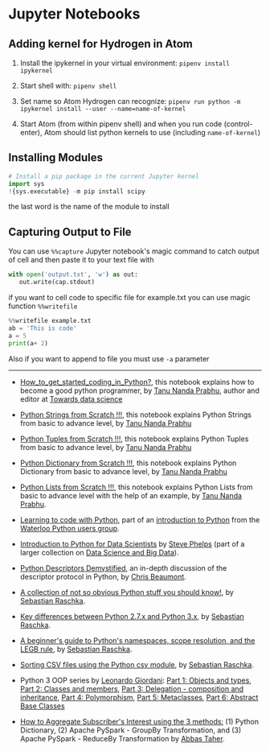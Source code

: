 # Jupyter Notebooks

## Adding kernel for Hydrogen in Atom

1. Install the ipykernel in your virtual environment:
`pipenv install ipykernel`

2. Start shell with:
`pipenv shell`

3. Set name so Atom Hydrogen can recognize:
`pipenv run python -m ipykernel install --user --name=name-of-kernel`

4. Start Atom (from within pipenv shell) and when you run code (control-enter), Atom should list python kernels to use (including `name-of-kernel`)

## Installing Modules

```python
# Install a pip package in the current Jupyter kernel
import sys
!{sys.executable} -m pip install scipy
```

the last word is the name of the module to install

## Capturing Output to File

You can use `%%capture` Jupyter notebook's magic command to catch output of cell and then paste it to your text file with

```python
with open('output.txt', 'w') as out:
   out.write(cap.stdout)
```

if you want to cell code to specific file for example.txt you can use magic function `%%writefile`

```python
%%writefile example.txt
ab = 'This is code'
a = 5
print(a+ 2)
```

Also if you want to append to file you must use `-a` parameter

---

-   [How\_to\_get\_started\_coding\_in\_Python?](https://nbviewer.jupyter.org/github/Tanu-N-Prabhu/Python/blob/master/How_to_get_started_coding_in_Python%3F.ipynb),
    this notebook explains how to become a good python programmer, by
    [Tanu Nanda Prabhu](https://github.com/Tanu-N-Prabhu/Python), author
    and editor at [Towards data
    science](https://medium.com/@tanunprabhu95)

-   [Python Strings from Scratch
    !!!](https://nbviewer.jupyter.org/github/Tanu-N-Prabhu/Python/blob/master/Strings/Strings.ipynb),
    this notebook explains Python Strings from basic to advance level,
    by [Tanu Nanda Prabhu](https://github.com/Tanu-N-Prabhu/Python)

-   [Python Tuples from Scratch
    !!!](https://nbviewer.jupyter.org/github/Tanu-N-Prabhu/Python/blob/master/Tuples/%20Tuples.ipynb),
    this notebook explains Python Tuples from basic to advance level, by
    [Tanu Nanda Prabhu](https://github.com/Tanu-N-Prabhu/Python)

-   [Python Dictionary from Scratch
    !!!](https://nbviewer.jupyter.org/github/Tanu-N-Prabhu/Python/blob/master/Dictionary%20/%20Python_Dictionary.ipynb),
    this notebook explains Python Dictionary from basic to advance
    level, by [Tanu Nanda
    Prabhu](https://github.com/Tanu-N-Prabhu/Python)

-   [Python Lists from Scratch
    !!!](https://nbviewer.jupyter.org/github/Tanu-N-Prabhu/Python/blob/master/Lists.ipynb),
    this notebook explains Python Lists from basic to advance level with
    the help of an example, by [Tanu Nanda
    Prabhu](https://github.com/Tanu-N-Prabhu/Python).

-   [Learning to code with
    Python](http://nbviewer.ipython.org/urls/bitbucket.org/amjoconn/watpy-learning-to-code-with-python/raw/3441274a54c7ff6ff3e37285aafcbbd8cb4774f0/notebook/Learn%20to%20Code%20with%20Python.ipynb),
    part of an [introduction to
    Python](https://bitbucket.org/amjoconn/watpy-learning-to-code-with-python/src)
    from the [Waterloo Python users
    group](http://watpy.ca/blog/post/learn-code-python-review-feb-2013).

-   [Introduction to Python for Data
    Scientists](http://nbviewer.jupyter.org/github/phelps-sg/python-bigdata/blob/master/src/main/ipynb/intro-python.ipynb)
    by [Steve Phelps](http://sphelps.net) (part of a larger collection
    on [Data Science and Big
    Data](https://github.com/phelps-sg/python-bigdata)).

-   [Python Descriptors
    Demystified](http://nbviewer.ipython.org/gist/ChrisBeaumont/5758381/descriptor_writeup.ipynb),
    an in-depth discussion of the descriptor protocol in Python, by
    [Chris Beaumont](http://chrisbeaumont.org).

-   [A collection of not so obvious Python stuff you should
    know!](http://nbviewer.ipython.org/github/rasbt/python_reference/blob/master/tutorials/not_so_obvious_python_stuff.ipynb?create=1),
    by [Sebastian Raschka](https://github.com/rasbt).

-   [Key differences between Python 2.7.x and Python
    3.x](http://nbviewer.ipython.org/github/rasbt/python_reference/blob/master/tutorials/key_differences_between_python_2_and_3.ipynb),
    by [Sebastian Raschka](https://github.com/rasbt).

-   [A beginner's guide to Python's namespaces, scope resolution, and
    the LEGB
    rule](http://nbviewer.ipython.org/github/rasbt/python_reference/blob/master/tutorials/scope_resolution_legb_rule.ipynb?create=1),
    by [Sebastian Raschka](https://github.com/rasbt).

-   [Sorting CSV files using the Python csv
    module](http://nbviewer.ipython.org/github/rasbt/python_reference/blob/master/tutorials/sorting_csvs.ipynb),
    by [Sebastian Raschka](https://github.com/rasbt).

-   Python 3 OOP series by [Leonardo
    Giordani](https://github.com/lgiordani): [Part 1: Objects and
    types](http://nbviewer.ipython.org/github/lgiordani/blog_source/blob/master/pelican/content/notebooks/Python_3_OOP_Part_1__Objects_and_types.ipynb),
    [Part 2: Classes and
    members](http://nbviewer.ipython.org/github/lgiordani/blog_source/blob/master/pelican/content/notebooks/Python_3_OOP_Part_2__Classes_and_members.ipynb),
    [Part 3: Delegation - composition and
    inheritance](http://nbviewer.ipython.org/github/lgiordani/blog_source/blob/master/pelican/content/notebooks/Python_3_OOP_Part_3__Delegation__composition_and_inheritance.ipynb),
    [Part 4:
    Polymorphism](http://nbviewer.ipython.org/github/lgiordani/blog_source/blob/master/pelican/content/notebooks/Python_3_OOP_Part_4__Polymorphism.ipynb),
    [Part 5:
    Metaclasses](http://nbviewer.ipython.org/github/lgiordani/blog_source/blob/master/pelican/content/notebooks/Python_3_OOP_Part_5__Metaclasses.ipynb),
    [Part 6: Abstract Base
    Classes](http://nbviewer.ipython.org/github/lgiordani/blog_source/blob/master/pelican/content/notebooks/Python_3_OOP_Part_6__Abstract_Base_Classes.ipynb)

-   [How to Aggregate Subscriber's Interest using the 3
    methods:](https://nbviewer.jupyter.org/github/abbas-taher/Montreal-Python-69/blob/master/Montreal%20Python%2069.ipynb) (1)
    Python Dictionary, (2) Apache PySpark - GroupBy Transformation,
    and (3) Apache PySpark - ReduceBy Transformation by [Abbas
    Taher](https://github.com/abbas-taher).
